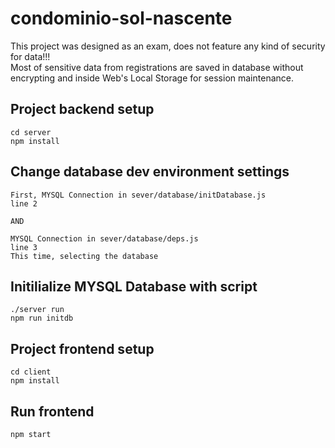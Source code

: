 # condominio-sol-nascente

This project was designed as an exam, does not feature any kind of security for data!!!
<br>
Most of sensitive data from registrations are saved in database without encrypting and inside Web's Local Storage for session maintenance.

## Project backend setup
  ```
  cd server
  npm install
  ```
  ## Change database dev environment settings
  ```
  First, MYSQL Connection in sever/database/initDatabase.js 
  line 2

  AND

  MYSQL Connection in sever/database/deps.js 
  line 3
  This time, selecting the database
  ```

  ## Initilialize MYSQL Database with script
  ```
  ./server run
  npm run initdb
  ```
## Project frontend setup
  ```
  cd client
  npm install
  ```

  ## Run frontend
  ```
  npm start
  ```

